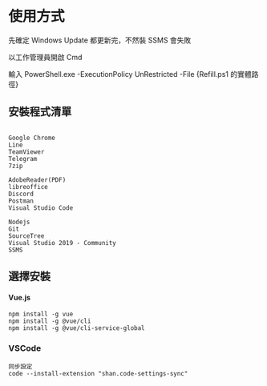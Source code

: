 # 使用方式

先確定 Windows Update 都更新完，不然裝 SSMS 會失敗

以工作管理員開啟 Cmd

輸入 PowerShell.exe -ExecutionPolicy UnRestricted -File {Refill.ps1 的實體路徑}

## 安裝程式清單

```

Google Chrome
Line
TeamViewer
Telegram
7zip

AdobeReader(PDF)
libreoffice
Discord
Postman
Visual Studio Code

Nodejs
Git
SourceTree
Visual Studio 2019 - Community
SSMS

```

## 選擇安裝

#### Vue.js

```
npm install -g vue
npm install -g @vue/cli
npm install -g @vue/cli-service-global
```

### VSCode

```
同步設定
code --install-extension "shan.code-settings-sync"
```
